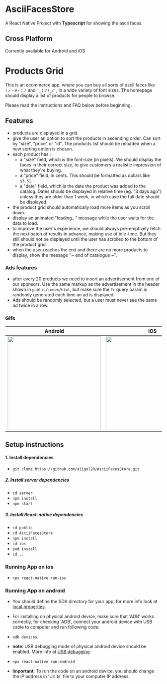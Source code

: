 # AsciiFacesStore
A React Native Project with **Typescript** for showing the ascii faces.

## Cross Platform
Currently available for Android and iOS


Products Grid
====

This is an ecommerce app, where you can buy all sorts of ascii faces like `(ノ・∀・)ノ` and `¯_(ツ)_/¯`, in a wide variety of font sizes. The homepage should display a list of products for people to browse.

Please read the instructions and FAQ below before beginning.

Features
----

- products are displayed in a grid.
- give the user an option to sort the products in ascending order. Can sort by "size", "price" or "id". The products list should be reloaded when a new sorting option is chosen.
- each product has :
  - a "size" field, which is the font-size (in pixels). We should display the faces in their correct size, to give customers a realistic impression of what they're buying.
  - a "price" field, in cents. This should be formatted as dollars like `$3.51`.
  - a "date" field, which is the date the product was added to the catalog. Dates should be displayed in relative time (eg. "3 days ago") unless they are older than 1 week, in which case the full date should be displayed.
- the product grid should automatically load more items as you scroll down.
- display an animated "loading..." message while the user waits for the data to load.
- to improve the user's experience, we should always pre-emptively fetch the next batch of results in advance, making use of idle-time.  But they still should not be displayed until the user has scrolled to the bottom of the product grid.
- when the user reaches the end and there are no more products to display, show the message "~ end of catalogue ~".

### Ads features

- after every 20 products we need to insert an advertisement from one of our sponsors. Use the same markup as the advertisement in the header shown in `public/index/html`, but make sure the `?r` query param is randomly generated each time an ad is displayed.
- Ads should be randomly selected, but a user must never see the same ad twice in a row.

### Gifs
Android             |  iOS
:-------------------------:|:-------------------------:
<img src="https://github.com/aligol20/AsciiFacesStore/blob/master/public/AsciiFacesStore/GIF-200629_071918.gif" width="300">  |  <img src="https://github.com/aligol20/AsciiFacesStore/blob/master/public/AsciiFacesStore/GIF-200629_072454.gif" width="300">
## Setup instructions

#### 1. Install dependencies
- `git clone https://github.com/aligol20/AsciiFacesStore.git`
##### 2. Install server dependencies
- `cd server`
- `npm install`
- `npm start`
##### 3. Install React-native dependencies
- `cd public`
- `cd AsciiFacesStore`
- `npm install`
- `cd ios`
- `pod install`
- `cd ..`
### Running App on ios
- `npx react-native run-ios`
### Running App on android
- You should define the SDK directory for your app, for more info look at [local.properties](https://stackoverflow.com/questions/27620262/sdk-location-not-found-define-location-with-sdk-dir-in-the-local-properties-fil).

- For installing on physical android device, make sure that 'ADB' works correctly, for checking 'ADB', connect your android device with USB cable to computer and run following code:
- `adb devices`.

- **note**:  USB debugging mode of physical android device should be enabled. More info at [USB debugging](https://developer.android.com/studio/debug/dev-options):
- `npx react-native run-android`
- **Important**: To run the code on an android device, you should change the IP address in 'Url.ts'  file to your computer IP address.







